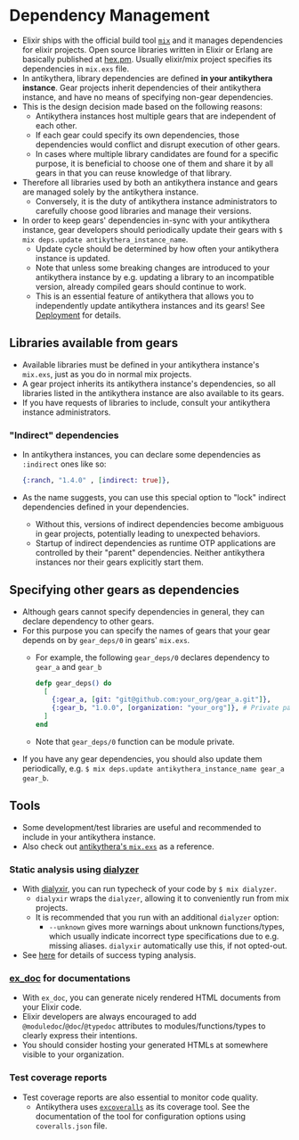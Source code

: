 # Dependency Management

- Elixir ships with the official build tool [`mix`](http://elixir-lang.org/docs/stable/mix/Mix.html) and it manages dependencies for elixir projects.
  Open source libraries written in Elixir or Erlang are basically published at [hex.pm](https://hex.pm/).
  Usually elixir/mix project specifies its dependencies in `mix.exs` file.
- In antikythera, library dependencies are defined **in your antikythera instance**.
  Gear projects inherit dependencies of their antikythera instance, and have no means of specifying non-gear dependencies.
- This is the design decision made based on the following reasons:
    - Antikythera instances host multiple gears that are independent of each other.
    - If each gear could specify its own dependencies, those dependencies would conflict and disrupt execution of other gears.
    - In cases where multiple library candidates are found for a specific purpose,
      it is beneficial to choose one of them and share it by all gears in that you can reuse knowledge of that library.
- Therefore all libraries used by both an antikythera instance and gears are managed solely by the antikythera instance.
    - Conversely, it is the duty of antikythera instance administrators to carefully choose good libraries and manage their versions.
- In order to keep gears' dependencies in-sync with your antikythera instance,
  gear developers should periodically update their gears with `$ mix deps.update antikythera_instance_name`.
    - Update cycle should be determined by how often your antikythera instance is updated.
    - Note that unless some breaking changes are introduced to your antikythera instance by e.g. updating a library to an incompatible version,
      already compiled gears should continue to work.
    - This is an essential feature of antikythera that allows you to independently update antikythera instances and its gears!
      See [Deployment](https://hexdocs.pm/antikythera/deployment.html) for details.

## Libraries available from gears

- Available libraries must be defined in your antikythera instance's `mix.exs`, just as you do in normal mix projects.
- A gear project inherits its antikythera instance's dependencies, so all libraries listed in the antikythera instance are also available to its gears.
- If you have requests of libraries to include, consult your antikythera instance administrators.

### "Indirect" dependencies

- In antikythera instances, you can declare some dependencies as `:indirect` ones like so:

  ```ex
  {:ranch, "1.4.0" , [indirect: true]},
  ```

- As the name suggests, you can use this special option to "lock" indirect dependencies defined in your dependencies.
    - Without this, versions of indirect dependencies become ambiguous in gear projects, potentially leading to unexpected behaviors.
    - Startup of indirect dependencies as runtime OTP applications are controlled by their "parent" dependencies.
      Neither antikythera instances nor their gears explicitly start them.

## Specifying other gears as dependencies

- Although gears cannot specify dependencies in general, they can declare dependency to other gears.
- For this purpose you can specify the names of gears that your gear depends on by `gear_deps/0` in gears' `mix.exs`.
    - For example, the following `gear_deps/0` declares dependency to `gear_a` and `gear_b`

      ```ex
      defp gear_deps() do
        [
          {:gear_a, [git: "git@github.com:your_org/gear_a.git"]},
          {:gear_b, "1.0.0", [organization: "your_org"]}, # Private packages; see https://hex.pm/docs/private
        ]
      end
      ```

    - Note that `gear_deps/0` function can be module private.
- If you have any gear dependencies, you should also update them periodically,
  e.g. `$ mix deps.update antikythera_instance_name gear_a gear_b`.


## Tools

- Some development/test libraries are useful and recommended to include in your antikythera instance.
- Also check out [antikythera's `mix.exs`](https://github.com/access-company/antikythera/blob/master/mix.exs) as a reference.

### Static analysis using [dialyzer](http://www.erlang.org/doc/man/dialyzer.html)

- With [dialyxir](https://github.com/jeremyjh/dialyxir), you can run typecheck of your code by `$ mix dialyzer`.
    - `dialyxir` wraps the `dialyzer`, allowing it to conveniently run from mix projects.
    - It is recommended that you run with an additional `dialyzer` option:
        - `--unknown` gives more warnings about unknown functions/types,
          which usually indicate incorrect type specifications due to e.g. missing aliases.
          `dialyxir` automatically use this, if not opted-out.
- See [here](http://learnyousomeerlang.com/dialyzer) for details of success typing analysis.

### [ex_doc](https://github.com/elixir-lang/ex_doc) for documentations

- With `ex_doc`, you can generate nicely rendered HTML documents from your Elixir code.
- Elixir developers are always encouraged to add `@moduledoc`/`@doc`/`@typedoc` attributes to modules/functions/types to clearly express their intentions.
- You should consider hosting your generated HTMLs at somewhere visible to your organization.

### Test coverage reports

- Test coverage reports are also essential to monitor code quality.
    - Antikythera uses [`excoveralls`](https://github.com/parroty/excoveralls) as its coverage tool.
      See the documentation of the tool for configuration options using `coveralls.json` file.
